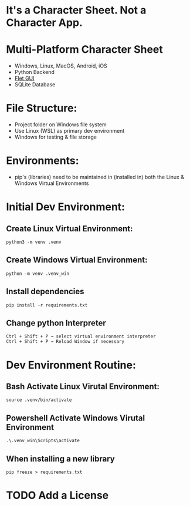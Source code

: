# It's a Character Sheet. Not a Character App.

# Multi-Platform Character Sheet
- Windows, Linux, MacOS, Android, iOS
- Python Backend
- [Flet GUI](https://flet.dev/docs/)
- SQLite Database

# File Structure:
- Project folder on Windows file system
- Use Linux (WSL) as primary dev environment
- Windows for testing & file storage

# Environments:
- pip's (libraries) need to be maintained in (installed in) both the Linux & Windows Virtual Environments

# Initial Dev Environment:
## Create Linux Virtual Environment:
    python3 -m venv .venv
## Create Windows Virtual Environment:
    python -m venv .venv_win
## Install dependencies
    pip install -r requirements.txt
## Change python Interpreter
    Ctrl + Shift + P → select virtual environment interpreter
    Ctrl + Shift + P → Reload Window if necessary

# Dev Environment Routine:
## Bash Activate Linux Virutal Environment:
    source .venv/bin/activate
## Powershell Activate Windows Virutal Environment
    .\.venv_win\Scripts\activate
## When installing a new library
    pip freeze > requirements.txt

# TODO Add a License